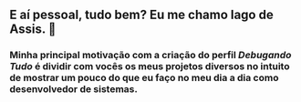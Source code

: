 ## E aí pessoal, tudo bem? Eu me chamo Iago de Assis. 👋

### Minha principal motivação com a criação do perfil _Debugando Tudo_ é dividir com vocês os meus projetos diversos no intuito de mostrar um pouco do que eu faço no meu dia a dia como desenvolvedor de sistemas.

<!--
**debugandotudo/debugandotudo** is a ✨ _special_ ✨ repository because its `README.md` (this file) appears on your GitHub profile.

Here are some ideas to get you started:

- 🔭 I’m currently working on ...
- 🌱 I’m currently learning ...
- 👯 I’m looking to collaborate on ...
- 🤔 I’m looking for help with ...
- 💬 Ask me about ...
- 📫 How to reach me: ...
- 😄 Pronouns: ...
- ⚡ Fun fact: ...
-->
